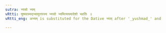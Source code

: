 ```yaml
---
sutra: भ्यसो भ्यम्
vRtti: युष्मदस्मद्भ्यामुत्तरस्य भ्यसो भ्यमित्ययमादेशो भवतिः ॥
vRtti_eng: अभ्यम् is substituted for the Dative भ्यस् after '_yushmad_' and '_asmad_.'

---
```

